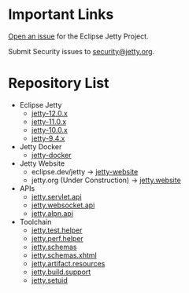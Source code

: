# Important Links

[Open an issue](https://github.com/jetty/jetty.project/issues) for the Eclipse Jetty Project.

Submit Security issues to [security\@jetty.org](mailto:security@jetty.org).

# Repository List

* Eclipse Jetty 
  * [jetty-12.0.x](https://github.com/jetty/jetty.project/tree/jetty-12.0.x) 
  * [jetty-11.0.x](https://github.com/jetty/jetty.project/tree/jetty-11.0.x)
  * [jetty-10.0.x](https://github.com/jetty/jetty.project/tree/jetty-10.0.x)
  * [jetty-9.4.x](https://github.com/jetty/jetty.project/tree/jetty-9.4.x)
* Jetty Docker
  * [jetty-docker](https://github.com/jetty/jetty-docker)
* Jetty Website
  * eclipse.dev/jetty -> [jetty-website](https://github.com/jetty/jetty-website)
  * jetty.org (Under Construction) ->  [jetty.website](https://github.com/jetty/jetty.website)
* APIs
  * [jetty.servlet.api](https://github.com/jetty/jetty.servlet.api)
  * [jetty.websocket.api](https://github.com/jetty/jetty.websocket.api)
  * [jetty.alpn.api](https://github.com/jetty/jetty.alpn.api)
* Toolchain
  * [jetty.test.helper](https://github.com/jetty/jetty.test.helper)
  * [jetty.perf.helper](https://github.com/jetty/jetty.perf.helper)
  * [jetty.schemas](https://github.com/jetty/jetty.schemas)
  * [jetty.schemas.xhtml](https://github.com/jetty/jetty.schemas.xhtml)
  * [jetty.artifact.resources](https://github.com/jetty/jetty.artifact.resources)
  * [jetty.build.support](https://github.com/jetty/jetty.build.support)
  * [jetty.setuid](https://github.com/jetty/jetty.setuid)
